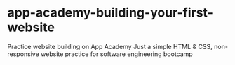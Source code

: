 # app-academy-building-your-first-website
Practice website building on App Academy
Just a simple HTML & CSS, non-responsive website practice for software engineering bootcamp
